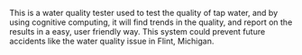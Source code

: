 This is a water quality tester used to test the quality of tap water, and by using cognitive computing, it will find trends in the quality, and report on the results in a easy, user friendly way. This system could prevent future accidents like the water quality issue in Flint, Michigan. 
